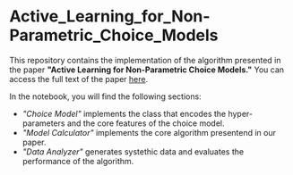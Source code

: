 # Active_Learning_for_Non-Parametric_Choice_Models

This repository contains the implementation of the algorithm presented in the paper **"Active Learning for Non-Parametric Choice Models."** You can access the full text of the paper [here](https://arxiv.org/abs/2208.03346).

In the notebook, you will find the following sections:
* _"Choice Model"_ implements the class that encodes the hyper-parameters and the core features of the choice model.
* _"Model Calculator"_ implements the core algorithm presentend in our paper.
* _"Data Analyzer"_ generates systethic data and evaluates the performance of the algorithm.
